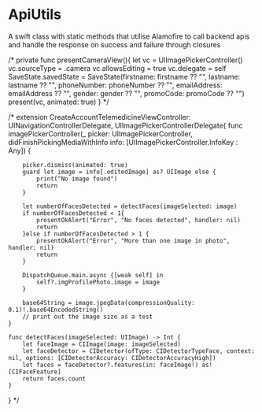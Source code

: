 # ApiUtils
A swift class with static methods that utilise Alamofire to call backend apis and handle the response on success and failure through closures 

/*
private func presentCameraView(){
    let vc = UIImagePickerController()
    vc.sourceType = .camera
    vc.allowsEditing = true
    vc.delegate = self
    SaveState.savedState = SaveState(firstname: firstname ?? "", lastname: lastname ?? "", phoneNumber: phoneNumber ?? "", emailAddress: emailAddress ?? "", gender: gender ?? "", promoCode: promoCode ?? "")
    present(vc, animated: true)
}
*/

/*
extension CreateAccountTelemedicineViewController: UINavigationControllerDelegate, UIImagePickerControllerDelegate{
    func imagePickerController(_ picker: UIImagePickerController, didFinishPickingMediaWithInfo info: [UIImagePickerController.InfoKey : Any]) {
        
        picker.dismiss(animated: true)
        guard let image = info[.editedImage] as? UIImage else {
            print("No image found")
            return
        }
        
        let numberOfFacesDetected = detectFaces(imageSelected: image)
        if numberOfFacesDetected < 1{
            presentOkAlert("Error", "No faces detected", handler: nil)
            return
        }else if numberOfFacesDetected > 1 {
            presentOkAlert("Error", "More than one image in photo", handler: nil)
            return
        }
        
        DispatchQueue.main.async {[weak self] in
            self?.imgProfilePhoto.image = image
        }
        
        base64String = image.jpegData(compressionQuality: 0.1)!.base64EncodedString()
        // print out the image size as a test
    }
    
    func detectFaces(imageSelected: UIImage) -> Int {
        let faceImage = CIImage(image: imageSelected)
        let faceDetector = CIDetector(ofType: CIDetectorTypeFace, context: nil, options: [CIDetectorAccuracy: CIDetectorAccuracyHigh])
        let faces = faceDetector?.features(in: faceImage!) as! [CIFaceFeature]
        return faces.count
    }
    
}
*/
